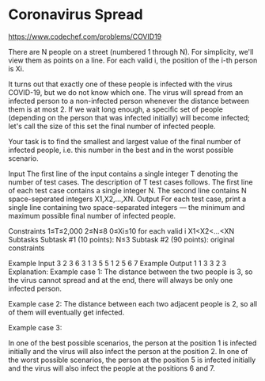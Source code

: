 # Coronavirus Spread

https://www.codechef.com/problems/COVID19

There are N people on a street (numbered 1 through N). For simplicity, we'll view them as points on a line. For each valid i, the position of the i-th person is Xi.

It turns out that exactly one of these people is infected with the virus COVID-19, but we do not know which one. The virus will spread from an infected person to a non-infected person whenever the distance between them is at most 2. If we wait long enough, a specific set of people (depending on the person that was infected initially) will become infected; let's call the size of this set the final number of infected people.

Your task is to find the smallest and largest value of the final number of infected people, i.e. this number in the best and in the worst possible scenario.

Input
The first line of the input contains a single integer T denoting the number of test cases. The description of T test cases follows.
The first line of each test case contains a single integer N.
The second line contains N space-seperated integers X1,X2,…,XN.
Output
For each test case, print a single line containing two space-separated integers ― the minimum and maximum possible final number of infected people.

Constraints
1≤T≤2,000
2≤N≤8
0≤Xi≤10 for each valid i
X1<X2<…<XN
Subtasks
Subtask #1 (10 points): N≤3
Subtask #2 (90 points): original constraints

Example Input
3
2
3 6
3
1 3 5
5
1 2 5 6 7
Example Output
1 1
3 3
2 3
Explanation:
Example case 1: The distance between the two people is 3, so the virus cannot spread and at the end, there will always be only one infected person.

Example case 2: The distance between each two adjacent people is 2, so all of them will eventually get infected.

Example case 3:

In one of the best possible scenarios, the person at the position 1 is infected initially and the virus will also infect the person at the position 2.
In one of the worst possible scenarios, the person at the position 5 is infected initially and the virus will also infect the people at the positions 6 and 7.
